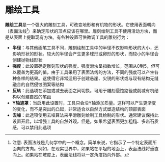# 雕绘工具

**雕绘工具**是一个强大的雕刻工具，可改变地形和有机物的形状。它使用表面朝向（表面法线[^1]）来确定形状的顶点应该在哪里。雕刻绘制工具不使用活动方块，而是从表面上提取现有方块。有各种设置可供微调工具的雕刻行为：

- **半径**：与其他画笔工具不同，雕刻绘制工具中的半径不仅影响形状的大小，还影响形状的形状。较大的半径会产生更多球形或卵形的形状，而较小的半径会创建抛物线形状
- **强度**：此设置确定雕刻形状的强度。强度滑块呈指数增长，范围从0到5，但可以覆盖为更高的值。由于工具采用了表面法线的方法，不同的强度可以产生各种各样的结果。这使得它非常适用于创建悬崖、尖锐的形状或与现有结构无缝融合的自然侵蚀图案等结构
- **反转**：此选项在添加或减去表面之间切换，可用于雕刻侵蚀路径或削减有机结构以创建自然的笔画
- **Y轴遮罩**：当启用此设置时，工具只会沿Y轴添加质量。这样可以产生更渐变的变化，而不是突出的凸起，非常适合以自然方式塑造结构的顶部表面
- **去噪**：此选项使用去噪算法来平滑雕刻绘制工具绘制的形状。通常建议保持此设置开启，以增强工具的自然外观。但是，如果希望表面更加粗糙、多岩石质感，可以禁用此选项

[^1]: 注意: 表面法线是几何学中的一个概念。简单来说，它指示了一个特定表面所面向的方向。例如，在现实世界中，如果站在平坦的地面上，表面法线将垂直向上。如果站在坡度上，表面法线将以一定角度指向外部。